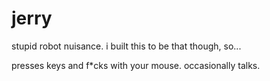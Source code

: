 # jerry
stupid robot nuisance.
i built this to be that though, so...

presses keys and f*cks with your mouse. occasionally talks.
